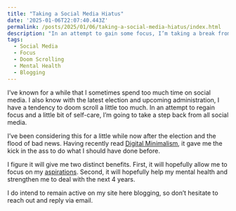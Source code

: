 ```yaml
---
title: "Taking a Social Media Hiatus"
date: '2025-01-06T22:07:40.443Z'
permalink: /posts/2025/01/06/taking-a-social-media-hiatus/index.html
description: "In an attempt to gain some focus, I’m taking a break from social media."
tags:
  - Social Media
  - Focus
  - Doom Scrolling
  - Mental Health
  - Blogging
---
```


I’ve known for a while that I sometimes spend too much time on social media. I also know with the latest election and upcoming administration, I have a tendency to doom scroll a little too much. In an attempt to regain focus and a little bit of self-care, I’m going to take a step back from all social media.
<!-- excerpt -->

I’ve been considering this for a little while now after the election and the flood of bad news. Having recently read [Digital Minimalism](https://bookshop.org/p/books/digital-minimalism-choosing-a-focused-life-in-a-noisy-world-cal-newport/12081448?ean=9780525536512), it gave me the kick in the ass to do what I should have done before.

I figure it will give me two distinct benefits. First, it will hopefully allow me to focus on my [aspirations](/posts/2025/01/04/my-2025-aspirations/). Second, it will hopefully help my mental health and strengthen me to deal with the next 4 years.

I do intend to remain active on my site here blogging, so don’t hesitate to reach out and reply via email.